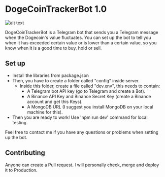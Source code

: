# DogeCoinTrackerBot 1.0
![alt text](https://github.com/LMOlivera/DogeCoinTrackerBot/blob/main/images/dogecoin.png "Dogecoin logo")

DogeCoinTrackerBot is a Telegram bot that sends you a Telegram message when the Dogecoin's value fluctuates. You can set up the bot to tell you when it has exceeded certain value or is lower than a certain value, so you know when it is a good time to buy, hold or sell.

## Set up
- Install the libraries from package.json
- Then, you have to create a folder called "config" inside server.
  - Inside this folder, create a file called "dev.env", this needs to contain:
    - A Telegram bot API key (go to Telegram and create a Bot).
    - A Binance API Key and Binance Secret Key (create a Binance account and get this Keys).
    - A MongoDB URL (I suggest you install MongoDB on your local machine for this).
- Then you are ready to work! Use 'npm run dev' command for local testing.

Feel free to contact me if you have any questions or problems when setting up the bot.

## Contributing
Anyone can create a Pull request. I will personally check, merge and deploy it to Production.
